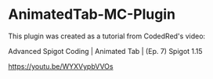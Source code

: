 # AnimatedTab-MC-Plugin
This plugin was created as a tutorial from CodedRed's video: 

Advanced Spigot Coding | Animated Tab | (Ep. 7) Spigot 1.15

https://youtu.be/WYXVypbVVOs
